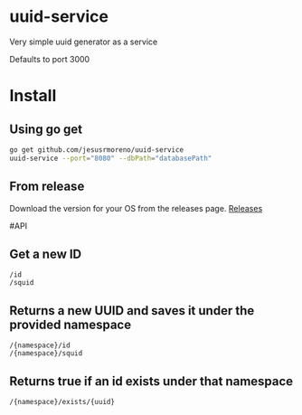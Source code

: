 # uuid-service
Very simple uuid generator as a service

Defaults to port 3000
# Install
## Using go get
```bash
go get github.com/jesusrmoreno/uuid-service
uuid-service --port="8080" --dbPath="databasePath"
```
## From release
Download the version for your OS from the releases page.
[Releases](https://github.com/jesusrmoreno/uuid-service/releases)

#API
## Get a new ID
```
/id
/squid 
```
## Returns a new UUID and saves it under the provided namespace
```
/{namespace}/id
/{namespace}/squid
```

## Returns true if an id exists under that namespace
```
/{namespace}/exists/{uuid}
```
